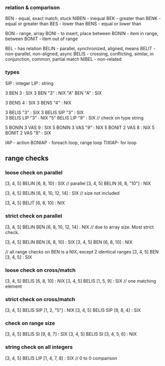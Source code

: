 ### relation & comparison
BEN - equal, exact match, stuck
NIBEN - inequal
BEK - greater than
BENK - equal or greater than
BES - lower than
BENS - equal or lower than

BON - range, array
BONI - to insert, place between
BONIN - item in range, between
BONIT - item out of range

BEL - has relation
BELIN - parallel, synchronized, aligned, means
BELIT - non-parallel, non-aligned, async
BELIS - crossing, conflicting, similar, in conjunction, common, partial match
NIBEL - non-related


### types

SIP : integer
LIP : string

3 BEN 3 : SIX
3 BEN "3" : NIX
"A" BEN "A" : SIX

3 BENS 4 : SIX
3 BENS "4" : NIX

3 BELIS "3" : SIX
3 BELIS SIP "3" : SIX  
3 BELIS LIP "3" : NIX
"5" BELIS LIP "9" : SIX // check on type string

5 BONIN 3 VAS 9 : SIX
5 BONIN 3 VAS "9" : NIX
5 BONIT 2 VAS 8 : NIX
5 BONIT 2 VAS "8" : SIX

IAP - action
BONIAP - foreach loop, range loop
TIXIAP- for loop

## range checks

### loose check on parallel

[3, 4, 5] BELIN [6, 8, 10] : SIX // parallel
[3, 4, 5] BELIN [6, 8, "10"] : NIX

[3, 4, 5] BELIN [6, 8, 10, 12, 14] : SIX // size not included

[3, 4, 5] BELIT [6, 8, 10] : NIX

### strict check on parallel
[3, 4, 5] BELIN BEN [6, 8, 10, 12, 14] : NIX // due to array size. Most strict check.

[3, 4, 5] BELIN BEN [6, 8, 10] : SIX
[3, 4, 5] BEN [6, 8, 10] : NIX

// all range checks on BEN is a NIX, except 2 identical ranges
[3, 4, 5] BEN [3, 4, 5] : SIX

### loose check on cross/match

[3, 4, 5] BELIS [6, 8, 10] : NIX
[3, 4, 5] BELIS [1, 5, 9] : SIX // one matching element

### strict check on cross/match

[3, 4, 5] BELIS SIP [1, 2, "5"] : NIX
[3, 4, 5] BELIS SIP [9, 8, 4] : SIX


### check on range size

[3, 4, 5] BELIS SI [9, 8, 7] : SIX
[3, 4, 5] BELIS SI [3, 4, 5, 6] : NIX

### string check on all integers

[3, 4, 5] BELIS LIP [1, 4, 7, 8] : SIX
// 0 to 0 comparison